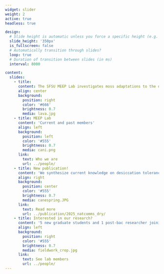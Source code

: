 ```yaml
---
widget: slider
weight: 2
active: true
headless: true

design:
  # Slide height is automatic unless you force a specific height (e.g. '400px')
  slide_height: '350px'
  is_fullscreen: false
  # Automatically transition through slides?
  loop: true
  # Duration of transition between slides (in ms)
  interval: 8000

content:
  slides:
    - title: 
      content: The SFSU MEEP Lab investigates moss adaptations to the desiccating and irradiating conditions of life on land
      align: center
      background:
        position: right
        color: '#666'
        brightness: 0.7
        media: lava.jpg
    - title: MEEP Lab
      content: 'Current and past members'
      align: left
      background:
        position: left
        color: '#555'
        brightness: 0.7
        media: cani.png
      link:
        text: Who we are
        url: ../people/
    - title: New publication!
      content: 'We synthesize current knowledge on desiccation tolerance and outline a roadmap to accelerate research and unlock its potential for climate resilience, agriculture, and health.'
      align: right
      background:
        position: center
        color: '#555'
        brightness: 0.7
        media: canespring.JPG
      link:
        text: Read more
        url: ../publication/2025_natcomms_dry/
    - title: Interested in our research?
      content: '5 new graduate students and 1 post-bac researcher joining Fall 2025!'
      align: left
      background:
        position: right
        color: '#555'
        brightness: 0.7
        media: fieldwork_crop.jpg
      link:
        text: See lab members
        url: ../people/        
---
```

